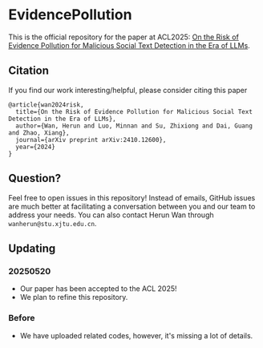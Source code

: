 # EvidencePollution
This is the official repository for the paper at ACL2025: [On the Risk of Evidence Pollution for Malicious Social Text Detection in the Era of LLMs](https://arxiv.org/abs/2410.12600).


## Citation
If you find our work interesting/helpful, please consider citing this paper
```
@article{wan2024risk,
  title={On the Risk of Evidence Pollution for Malicious Social Text Detection in the Era of LLMs},
  author={Wan, Herun and Luo, Minnan and Su, Zhixiong and Dai, Guang and Zhao, Xiang},
  journal={arXiv preprint arXiv:2410.12600},
  year={2024}
}
```

## Question?
Feel free to open issues in this repository! Instead of emails, GitHub issues are much better at facilitating a conversation between you and our team to address your needs. You can also contact Herun Wan through `wanherun@stu.xjtu.edu.cn`.

## Updating
### 20250520
- Our paper has been accepted to the ACL 2025!
- We plan to refine this repository.

### Before
- We have uploaded related codes, however, it's missing a lot of details.

